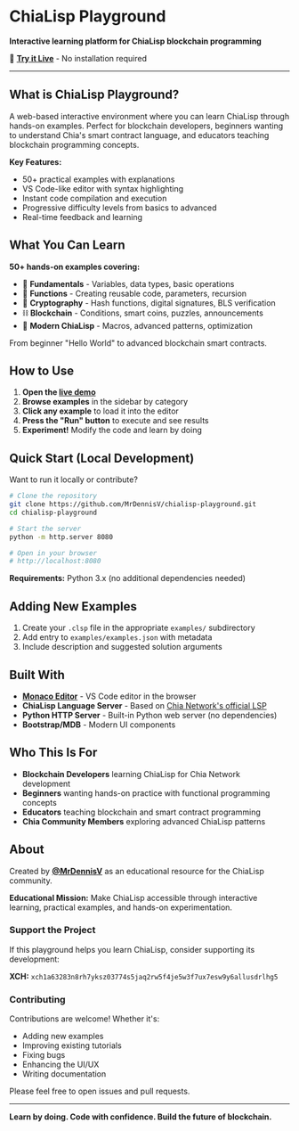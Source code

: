 # ChiaLisp Playground

**Interactive learning platform for ChiaLisp blockchain programming**

🚀 **[Try it Live](https://chialisp.mrdennis.dev/)** - No installation required

---

## What is ChiaLisp Playground?

A web-based interactive environment where you can learn ChiaLisp through hands-on examples. Perfect for blockchain developers, beginners wanting to understand Chia's smart contract language, and educators teaching blockchain programming concepts.

**Key Features:**
- 50+ practical examples with explanations
- VS Code-like editor with syntax highlighting
- Instant code compilation and execution
- Progressive difficulty levels from basics to advanced
- Real-time feedback and learning

## What You Can Learn

**50+ hands-on examples covering:**
- 🌱 **Fundamentals** - Variables, data types, basic operations
- 🔧 **Functions** - Creating reusable code, parameters, recursion  
- 🔐 **Cryptography** - Hash functions, digital signatures, BLS verification
- ⛓️ **Blockchain** - Conditions, smart coins, puzzles, announcements
- 🚀 **Modern ChiaLisp** - Macros, advanced patterns, optimization

From beginner "Hello World" to advanced blockchain smart contracts.

## How to Use

1. **Open the [live demo](https://chialisp.mrdennis.dev/)**
2. **Browse examples** in the sidebar by category
3. **Click any example** to load it into the editor
4. **Press the "Run" button** to execute and see results
5. **Experiment!** Modify the code and learn by doing

## Quick Start (Local Development)

Want to run it locally or contribute?

```bash
# Clone the repository
git clone https://github.com/MrDennisV/chialisp-playground.git
cd chialisp-playground

# Start the server
python -m http.server 8080

# Open in your browser
# http://localhost:8080
```

**Requirements:** Python 3.x (no additional dependencies needed)

## Adding New Examples

1. Create your `.clsp` file in the appropriate `examples/` subdirectory
2. Add entry to `examples/examples.json` with metadata
3. Include description and suggested solution arguments

## Built With

- **[Monaco Editor](https://microsoft.github.io/monaco-editor/)** - VS Code editor in the browser
- **ChiaLisp Language Server** - Based on [Chia Network's official LSP](https://github.com/Chia-Network/vscode-chialisp-lsp)
- **Python HTTP Server** - Built-in Python web server (no dependencies)
- **Bootstrap/MDB** - Modern UI components

## Who This Is For

- **Blockchain Developers** learning ChiaLisp for Chia Network development
- **Beginners** wanting hands-on practice with functional programming concepts
- **Educators** teaching blockchain and smart contract programming
- **Chia Community Members** exploring advanced ChiaLisp patterns

## About

Created by **[@MrDennisV](https://x.com/MrDennisV)** as an educational resource for the ChiaLisp community.

**Educational Mission:** Make ChiaLisp accessible through interactive learning, practical examples, and hands-on experimentation.

### Support the Project

If this playground helps you learn ChiaLisp, consider supporting its development:

**XCH:** `xch1a63283n8rh7yksz03774s5jaq2rw5f4je5w3f7ux7esw9y6allusdrlhg5`

### Contributing

Contributions are welcome! Whether it's:
- Adding new examples
- Improving existing tutorials
- Fixing bugs
- Enhancing the UI/UX
- Writing documentation

Please feel free to open issues and pull requests.

---

**Learn by doing. Code with confidence. Build the future of blockchain.**

